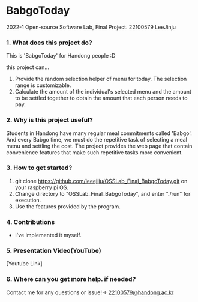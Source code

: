 # BabgoToday
2022-1 Open-source Software Lab, Final Project. 22100579 LeeJinju


### 1. What does this project do?
This is 'BabgoToday' for Handong people :D


this project can...
1. Provide the random selection helper of menu for today. The selection range is customizable.
2. Calculate the amount of the individual's selected menu and the amount to be settled together to obtain the amount that each person needs to pay.


### 2. Why is this project useful?
Students in Handong have many regular meal commitments called 'Babgo'. And every Babgo time, we must do the repetitive task of selecting a meal menu and settling the cost. The project provides the web page that contain convenience features that make such repetitive tasks more convenient.


### 3. How to get started?
1. git clone https://github.com/leeejjju/OSSLab_Final_BabgoToday.git on your raspberry pi OS.
2. Change directory to "OSSLab_Final_BabgoToday", and enter "./run" for execution.
3. Use the features provided by the program.


### 4. Contributions

  - I've implemented it myself.


### 5. Presentation Video(YouTube)
  [Youtube Link]
  

### 6. Where can you get more help. if needed?
  Contact me for any questions or issue!-> 22100579@handong.ac.kr<br>





